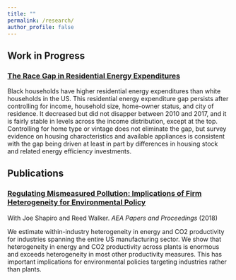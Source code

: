 ```yaml
---
title: ""
permalink: /research/
author_profile: false
---
```


## Work in Progress

### [The Race Gap in Residential Energy Expenditures](/files/race_energyGap.pdf)

Black households have higher residential energy expenditures than white households in the US. This residential energy expenditure gap persists after controlling for income, household size, home-owner status, and city of residence. It decreased but did not disapper between 2010 and 2017, and it is fairly stable in levels across the income distribution, except at the top. Controlling for home type or vintage does not eliminate the gap, but survey evidence on housing characteristics and available appliances is consistent with the gap being driven at least in part by differences in housing stock and related energy efficiency investments.

## Publications

### [Regulating Mismeasured Pollution: Implications of Firm Heterogeneity for Environmental Policy](/files/RegulatingMismeasuredPollution.pdf)
With Joe Shapiro and Reed Walker. *AEA Papers and Proceedings* (2018)

We estimate within-industry heterogeneity in energy and CO2 productivity for industries spanning the entire US manufacturing sector. We show that heterogeneity in energy and CO2 productivity across plants is enormous and exceeds heterogeneity in most other productivity measures. This has important implications for environmental policies targeting industries rather than plants.
